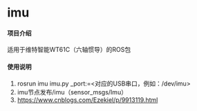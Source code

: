 # imu

#### 项目介绍
适用于维特智能WT61C（六轴惯导）的ROS包


#### 使用说明

1. rosrun imu imu.py _port:=<对应的USB串口，例如：/dev/imu>
2. imu节点发布/imu（sensor_msgs/Imu）
3. https://www.cnblogs.com/Ezekiel/p/9913119.html


